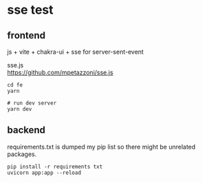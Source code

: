 # sse test

## frontend

js + vite + chakra-ui + sse for server-sent-event  

sse.js  
https://github.com/mpetazzoni/sse.js

```shell
cd fe
yarn

# run dev server
yarn dev
```

## backend

requirements.txt is dumped my pip list so there might be unrelated packages.

```shell
pip install -r requirements txt
uvicorn app:app --reload
```
